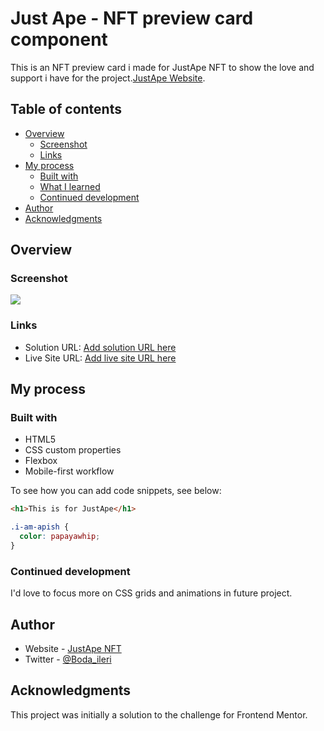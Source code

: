 # Just Ape - NFT preview card component 

This is an NFT preview card i made for JustApe NFT to show the love and support i have for the project.[JustApe Website](https://www.justape.co). 


## Table of contents

- [Overview](#overview)
  - [Screenshot](#screenshot)
  - [Links](#links)
- [My process](#my-process)
  - [Built with](#built-with)
  - [What I learned](#what-i-learned)
  - [Continued development](#continued-development)
- [Author](#author)
- [Acknowledgments](#acknowledgments)



## Overview


### Screenshot

![](./screenshot.jpg)

### Links

- Solution URL: [Add solution URL here](https://your-solution-url.com)
- Live Site URL: [Add live site URL here](https://your-live-site-url.com)

## My process

### Built with

- HTML5 
- CSS custom properties
- Flexbox
- Mobile-first workflow



To see how you can add code snippets, see below:

```html
<h1>This is for JustApe</h1>
```
```css
.i-am-apish {
  color: papayawhip;
}
```

### Continued development

I'd love to focus more on CSS grids and animations in future project.



## Author

- Website - [JustApe NFT](https://www.your-site.com)
- Twitter - [@Boda_ileri](https://www.twitter.com/boda_ileri)


## Acknowledgments

This project was initially a solution to the challenge for Frontend Mentor. 

